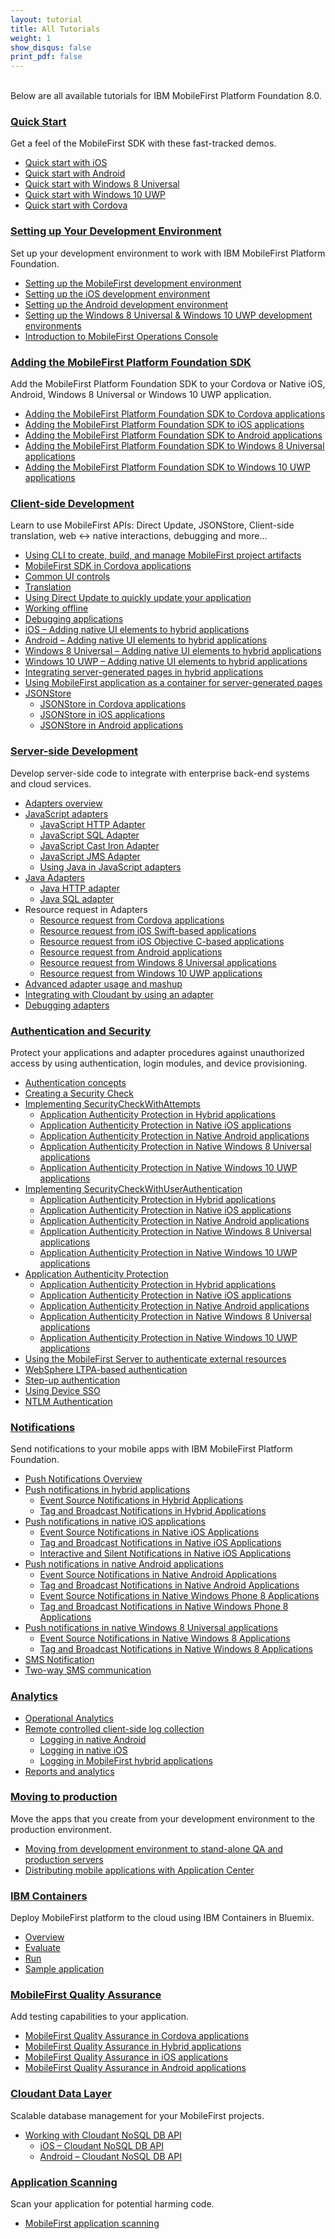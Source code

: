 ```yaml
---
layout: tutorial
title: All Tutorials
weight: 1
show_disqus: false
print_pdf: false
---
```

<br>
Below are all available tutorials for IBM MobileFirst Platform Foundation 8.0.

### [Quick Start](../quick-start)
Get a feel of the MobileFirst SDK with these fast-tracked demos.

* [Quick start with iOS](../quick-start/ios/)
* [Quick start with Android](../quick-start/android/)
* [Quick start with Windows 8 Universal](../quick-start/windows-8/)
* [Quick start with Windows 10 UWP](../quick-start/windows-10/)
* [Quick start with Cordova](../quick-start/cordova/)

### [Setting up Your Development Environment](../setting-up-your-development-environment/)
Set up your development environment to work with IBM MobileFirst Platform Foundation.

* [Setting up the MobileFirst development environment](../setting-up-your-development-environment/setting-up-the-mobilefirst-development-environment/)
* [Setting up the iOS development environment](../setting-up-your-development-environment/setting-up-the-ios-development-environment/)
* [Setting up the Android development environment](../setting-up-your-development-environment/setting-up-the-android-development-environment/)
* [Setting up the Windows 8 Universal & Windows 10 UWP development environments](../setting-up-your-development-environment/setting-up-the-windows-8-and-windows-10-development-environment/)
* [Introduction to MobileFirst Operations Console](../quick-start/introduction-to-mobilefirst-platform-operations-console/)

### [Adding the MobileFirst Platform Foundation SDK](../adding-the-mfpf-sdk/)
Add the MobileFirst Platform Foundation SDK to your Cordova or Native iOS, Android, Windows 8 Universal or Windows 10 UWP application.

* [Adding the MobileFirst Platform Foundation SDK to Cordova applications](../adding-the-mfpf-sdk/adding-the-mfpf-sdk-to-cordova-applications/)
* [Adding the MobileFirst Platform Foundation SDK to iOS applications](../adding-the-mfpf-sdk/adding-the-mfpf-sdk-to-ios-applications/)
* [Adding the MobileFirst Platform Foundation SDK to Android applications](../adding-the-mfpf-sdk/adding-the-mfpf-sdk-to-android-applications/)
* [Adding the MobileFirst Platform Foundation SDK to Windows 8 Universal applications](../adding-the-mfpf-sdk/adding-the-mfpf-sdk-to-windows-8-applications/)
* [Adding the MobileFirst Platform Foundation SDK to Windows 10 UWP applications](../adding-the-mfpf-sdk/adding-the-mfpf-sdk-to-windows-10-applications/)

### [Client-side Development](../client-side-development/)
Learn to use MobileFirst APIs: Direct Update, JSONStore, Client-side translation, web &#8596; native interactions, debugging and more...

* [Using CLI to create, build, and manage MobileFirst project artifacts](../client-side-development/updated-using-cli-to-create-build-and-manage-mobilefirst-project-artifacts/)
* [MobileFirst SDK in Cordova applications](../client-side-development/intro-mfpf-cordova/)
* [Common UI controls](../client-side-development/common-ui-controls/)
* [Translation](../client-side-development/translation/)
* [Using Direct Update to quickly update your application](../client-side-development/using-direct-update-to-quickly-update-your-application/)
* [Working offline](../client-side-development/working-offline/)
* [Debugging applications](../client-side-development/debugging-applications/)
* [iOS – Adding native UI elements to hybrid applications](../client-side-development/ios-adding-native-ui-elements-hybrid-applications/)
* [Android – Adding native UI elements to hybrid applications](../client-side-development/android-adding-native-ui-elements-hybrid-applications/)
* [Windows 8 Universal – Adding native UI elements to hybrid applications](../client-side-development/w8-adding-native-ui-elements-hybrid-applications/)
* [Windows 10 UWP – Adding native UI elements to hybrid applications](../client-side-development/w10-adding-native-ui-elements-hybrid-applications/)
* [Integrating server-generated pages in hybrid applications](../advanced-topics/integrating-server-generated-pages-hybrid-applications/)
* [Using MobileFirst application as a container for server-generated pages](../advanced-topics/using-a-mobilefirst-application-as-a-container-for-server-generated-pages/)
* [JSONStore](../client-side-development/jsonstore/)
    * [JSONStore in Cordova applications](../client-side-development/jsonstore/jsonstore-javascript/)
	* [JSONStore in iOS applications](../client-side-development/jsonstore/jsonstore-objective-c/)
	* [JSONStore in Android applications](../client-side-development/jsonstore/jsonstore-java/)

### [Server-side Development](../server-side-development/)
Develop server-side code to integrate with enterprise back-end systems and cloud services.

* [Adapters overview](../server-side-development/adapters-overview/)
* [JavaScript adapters](../server-side-development/javascript-adapters/)
    * [JavaScript HTTP Adapter](../server-side-development/javascript-adapters/js-http-adapter/)
    * [JavaScript SQL Adapter](../server-side-development/javascript-adapters/js-sql-adapter/)
    * [JavaScript Cast Iron Adapter](../server-side-development/javascript-adapters/js-cast-iron-adapter/)
    * [JavaScript JMS Adapter](../server-side-development/javascript-adapters/js-jms-adapter/)
    * [Using Java in JavaScript adapters](../server-side-development/javascript-adapters/using-java-adapters/)
* [Java Adapters](../server-side-development/java-adapters/)
    * [Java HTTP adapter](../server-side-development/java-adapters/java-http-adapter/)
    * [Java SQL adapter](../server-side-development/java-adapters/java-sql-adapter/)
* Resource request in Adapters
    * [Resource request from Cordova  applications](../server-side-development/invoking-adapter-procedures-hybrid-client-applications/)
    * [Resource request from iOS Swift-based  applications](../server-side-development/invoking-adapter-procedures-native-ios-swift-applications/)
    * [Resource request from iOS Objective C-based  applications](../server-side-development/invoking-adapter-procedures-native-ios-applications/)
    * [Resource request from Android  applications](../server-side-development/invoking-adapter-procedures-native-android-applications/)
    * [Resource request from Windows 8 Universal  applications](../server-side-development/invoking-adapter-procedures-native-windows-8-applications/)
    * [Resource request from Windows 10 UWP  applications](../server-side-development/invoking-adapter-procedures-native-java-platform-micro-editions-java-applications/)
* [Advanced adapter usage and mashup](../server-side-development/advanced-adapter-usage-mashup/)
* [Integrating with Cloudant by using an adapter](../server-side-development/cloudant/)
* [Debugging adapters](../server-side-development/debugging-adapters/)

### [Authentication and Security](../authentication-and-security/)
Protect your applications and adapter procedures against unauthorized access by using authentication, login modules, and device provisioning.

* [Authentication concepts](../authentication-and-security/authentication-concepts/)
* [Creating a Security Check](../authentication-and-security/creating-a-security-check/)
* [Implementing SecurityCheckWithAttempts](../authentication-and-security/implementing-securitycheckwithattempts/)
    * [Application Authenticity Protection in Hybrid applications](../authentication-and-security/application-authenticity-protection/application-authenticity-protection-hybrid-applications/)
    * [Application Authenticity Protection in Native iOS applications](../authentication-and-security/application-authenticity-protection/application-authenticity-protection-native-ios/)
    * [Application Authenticity Protection in Native Android applications](../authentication-and-security/application-authenticity-protection/application-authenticity-protection-native-android-applications/)
    * [Application Authenticity Protection in Native Windows 8 Universal applications](../authentication-and-security/application-authenticity-protection/application-authenticity-protection-in-native-windows-universal-applications/)
    * [Application Authenticity Protection in Native Windows 10 UWP applications](../authentication-and-security/application-authenticity-protection/application-authenticity-protection-in-native-windows-10-universal-applications/)
* [Implementing SecurityCheckWithUserAuthentication](../authentication-and-security/implementing-securitycheckwithuserauthentication/)
    * [Application Authenticity Protection in Hybrid applications](../authentication-and-security/application-authenticity-protection/application-authenticity-protection-hybrid-applications/)
    * [Application Authenticity Protection in Native iOS applications](../authentication-and-security/application-authenticity-protection/application-authenticity-protection-native-ios/)
    * [Application Authenticity Protection in Native Android applications](../authentication-and-security/application-authenticity-protection/application-authenticity-protection-native-android-applications/)
    * [Application Authenticity Protection in Native Windows 8 Universal applications](../authentication-and-security/application-authenticity-protection/application-authenticity-protection-in-native-windows-universal-applications/)
    * [Application Authenticity Protection in Native Windows 10 UWP applications](../authentication-and-security/application-authenticity-protection/application-authenticity-protection-in-native-windows-10-universal-applications/)
* [Application Authenticity Protection](../authentication-and-security/application-authenticity-protection/)
    * [Application Authenticity Protection in Hybrid applications](../authentication-and-security/application-authenticity-protection/application-authenticity-protection-hybrid-applications/)
	* [Application Authenticity Protection in Native iOS applications](../authentication-and-security/application-authenticity-protection/application-authenticity-protection-native-ios/)
	* [Application Authenticity Protection in Native Android applications](../authentication-and-security/application-authenticity-protection/application-authenticity-protection-native-android-applications/)
	* [Application Authenticity Protection in Native Windows 8 Universal applications](../authentication-and-security/application-authenticity-protection/application-authenticity-protection-in-native-windows-universal-applications/)
    * [Application Authenticity Protection in Native Windows 10 UWP applications](../authentication-and-security/application-authenticity-protection/application-authenticity-protection-in-native-windows-10-universal-applications/)
* [Using the MobileFirst Server to authenticate external resources](../authentication-and-security/using-mobilefirst-server-authenticate-external-resources/)
* [WebSphere LTPA-based authentication](../authentication-and-security/websphere-ltpa-based-authentication/)
* [Step-up authentication](../authentication-and-security/step-up-authentication/)
* [Using Device SSO](../authentication-and-security/using-device-sso/)
* [NTLM Authentication](../authentication-and-security/ntlm-authentication/)

### [Notifications](../notifications/)
Send notifications to your mobile apps with IBM MobileFirst Platform Foundation.

* [Push Notifications Overview](../notifications/push-notifications-overview/)
* [Push notifications in hybrid applications](../notifications/push-notifications-overview/push-notifications-in-hybrid-applications/)
    * [Event Source Notifications in Hybrid Applications](../notifications/push-notifications-overview/push-notifications-in-hybrid-applications/event-source/)
    * [Tag and Broadcast Notifications in Hybrid Applications](../notifications/push-notifications-overview/push-notifications-in-hybrid-applications/tag-based/)
* [Push notifications in native iOS applications](../notifications/push-notifications-overview/push-notifications-in-native-ios-applications/)
    * [Event Source Notifications in Native iOS Applications](../notifications/push-notifications-overview/push-notifications-in-native-ios-applications/event-source/)
	* [Tag and Broadcast Notifications in Native iOS Applications](../notifications/push-notifications-overview/push-notifications-in-native-ios-applications/tag-based/)
	* [Interactive and Silent Notifications in Native iOS Applications](../notifications/push-notifications-overview/push-notifications-in-native-ios-applications/interactive-and-silent/)
* [Push notifications in native Android applications](../notifications/push-notifications-overview/push-notifications-in-native-android-applications/)
    * [Event Source Notifications in Native Android Applications](../notifications/push-notifications-overview/push-notifications-in-native-android-applications/event-source/)
	* [Tag and Broadcast Notifications in Native Android Applications](../notifications/push-notifications-overview/push-notifications-in-native-android-applications/tag-based/)
    * [Event Source Notifications in Native Windows Phone 8 Applications](../notifications/push-notifications-overview/push-notifications-in-native-windows-phone-8-applications/event-source/)
	* [Tag and Broadcast Notifications in Native Windows Phone 8 Applications](../notifications/push-notifications-overview/push-notifications-in-native-windows-phone-8-applications/tag-based/)
* [Push notifications in native Windows 8 Universal applications](../notifications/push-notifications-overview/push-notifications-in-native-windows-8-applications/)
	* [Event Source Notifications in Native Windows 8 Applications](../notifications/push-notifications-overview/push-notifications-in-native-windows-8-applications/event-source/)
	* [Tag and Broadcast Notifications in Native Windows 8 Applications](../notifications/push-notifications-overview/push-notifications-in-native-windows-8-applications/tag-based/)
* [SMS Notification](../notifications/sms-notifications/)
* [Two-way SMS communication](../notifications/two-way-sms-communication/)

### [Analytics](../analytics/)

* [Operational Analytics](../analytics/operational-analytics/)
* [Remote controlled client-side log collection](../client-side-development/remote-controlled-client-side-log-collection/)
    * [Logging in native Android](../client-side-development-/remote-controlled-client-side-log-collection/logging-in-native-android/)
    * [Logging in native iOS](../client-side-development/remote-controlled-client-side-log-collection/logging-in-native-ios/)
    * [Logging in MobileFirst hybrid applications](../client-side-development/remote-controlled-client-side-log-collection/logging-in-hybrid-applications/)
* [Reports and analytics](../analytics/reports-analytics/)

### [Moving to production](../moving-to-production/)
Move the apps that you create from your development environment to the production environment.

* [Moving from development environment to stand-alone QA and production servers](../moving-to-production/moving-development-environment-stand-alone-qa-production-servers/)
* [Distributing mobile applications with Application Center](../moving-to-production/distributing-mobile-applications-with-application-center/)

### [IBM Containers](../ibm-containers/)
Deploy MobileFirst platform to the cloud using IBM Containers in Bluemix.

* [Overview](../ibm-containers/)
* [Evaluate](../ibm-containers/evaluate/)
* [Run](../ibm-containers/run/)
* [Sample application](../ibm-containers/sample-app/)

### [MobileFirst Quality Assurance]({{site.baseurl}}/tutorials/en/quality-assurance/8.0/overview)
Add testing capabilities to your application.

* [MobileFirst Quality Assurance in Cordova applications]({{site.baseurl}}/tutorials/en/quality-assurance/8.0/cordova/)
* [MobileFirst Quality Assurance in Hybrid applications]({{site.baseurl}}/tutorials/en/quality-assurance/8.0/hybrid/)
* [MobileFirst Quality Assurance in iOS applications]({{site.baseurl}}/tutorials/en/quality-assurance/8.0/ios/)
* [MobileFirst Quality Assurance in Android applications]({{site.baseurl}}/tutorials/en/quality-assurance/8.0/android/)

### [Cloudant Data Layer](../../../cloudant/)
Scalable database management for your MobileFirst projects.

* [Working with Cloudant NoSQL DB API](../client-side-development/working-with-cloudant-nosql-db-api/)
    * [iOS – Cloudant NoSQL DB API](../client-side-development/working-with-cloudant-nosql-db-api/ios/)
	* [Android – Cloudant NoSQL DB API](../client-side-development/working-with-cloudant-nosql-db-api/android/)

### [Application Scanning]({{site.baseurl}}/tutorials/en/application-scanning)
Scan your application for potential harming code.

* [MobileFirst application scanning]({{site.baseurl}}/tutorials/en/application-scanning/)
